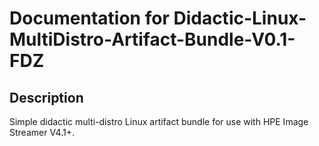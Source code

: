 # Documentation for Didactic-Linux-MultiDistro-Artifact-Bundle-V0.1-FDZ

## Description

Simple didactic multi-distro Linux artifact bundle for use with HPE Image Streamer V4.1+.
